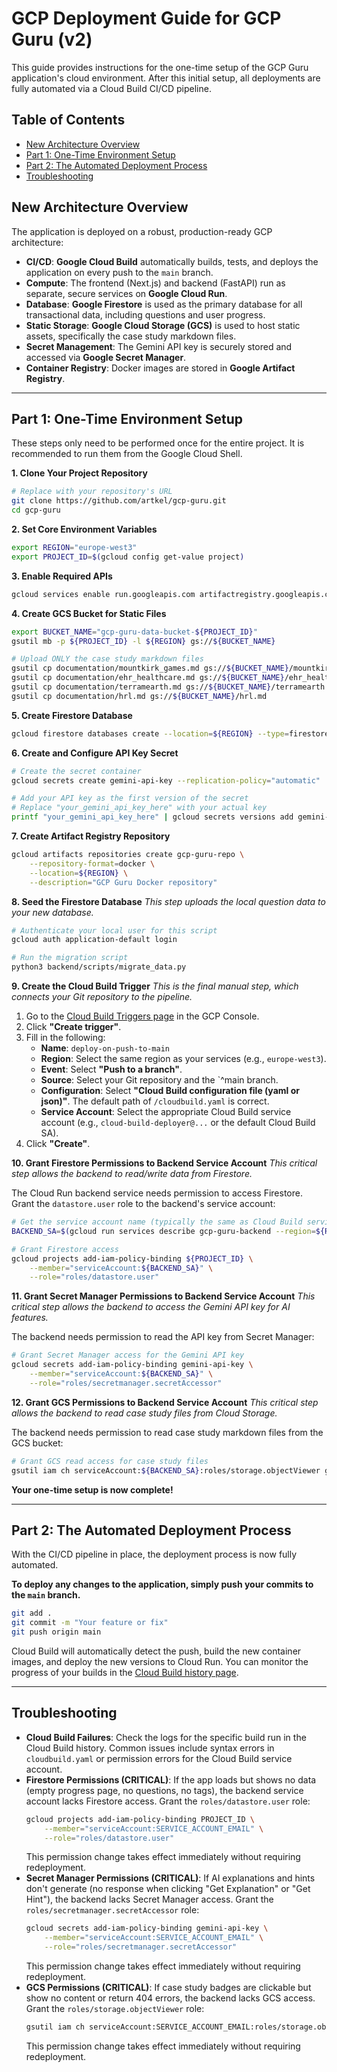 # GCP Deployment Guide for GCP Guru (v2)

This guide provides instructions for the one-time setup of the GCP Guru application's cloud environment. After this initial setup, all deployments are fully automated via a Cloud Build CI/CD pipeline.

## Table of Contents
- [New Architecture Overview](#new-architecture-overview)
- [Part 1: One-Time Environment Setup](#part-1-one-time-environment-setup)
- [Part 2: The Automated Deployment Process](#part-2-the-automated-deployment-process)
- [Troubleshooting](#troubleshooting)

## New Architecture Overview

The application is deployed on a robust, production-ready GCP architecture:

- **CI/CD**: **Google Cloud Build** automatically builds, tests, and deploys the application on every push to the `main` branch.
- **Compute**: The frontend (Next.js) and backend (FastAPI) run as separate, secure services on **Google Cloud Run**.
- **Database**: **Google Firestore** is used as the primary database for all transactional data, including questions and user progress.
- **Static Storage**: **Google Cloud Storage (GCS)** is used to host static assets, specifically the case study markdown files.
- **Secret Management**: The Gemini API key is securely stored and accessed via **Google Secret Manager**.
- **Container Registry**: Docker images are stored in **Google Artifact Registry**.

---

## Part 1: One-Time Environment Setup

These steps only need to be performed once for the entire project. It is recommended to run them from the Google Cloud Shell.

**1. Clone Your Project Repository**
```bash
# Replace with your repository's URL
git clone https://github.com/artkel/gcp-guru.git
cd gcp-guru
```

**2. Set Core Environment Variables**
```bash
export REGION="europe-west3"
export PROJECT_ID=$(gcloud config get-value project)
```

**3. Enable Required APIs**
```bash
gcloud services enable run.googleapis.com artifactregistry.googleapis.com firestore.googleapis.com secretmanager.googleapis.com cloudbuild.googleapis.com
```

**4. Create GCS Bucket for Static Files**
```bash
export BUCKET_NAME="gcp-guru-data-bucket-${PROJECT_ID}"
gsutil mb -p ${PROJECT_ID} -l ${REGION} gs://${BUCKET_NAME}

# Upload ONLY the case study markdown files
gsutil cp documentation/mountkirk_games.md gs://${BUCKET_NAME}/mountkirk_games.md
gsutil cp documentation/ehr_healthcare.md gs://${BUCKET_NAME}/ehr_healthcare.md
gsutil cp documentation/terramearth.md gs://${BUCKET_NAME}/terramearth.md
gsutil cp documentation/hrl.md gs://${BUCKET_NAME}/hrl.md
```

**5. Create Firestore Database**
```bash
gcloud firestore databases create --location=${REGION} --type=firestore-native
```

**6. Create and Configure API Key Secret**
```bash
# Create the secret container
gcloud secrets create gemini-api-key --replication-policy="automatic"

# Add your API key as the first version of the secret
# Replace "your_gemini_api_key_here" with your actual key
printf "your_gemini_api_key_here" | gcloud secrets versions add gemini-api-key --data-file=-
```

**7. Create Artifact Registry Repository**
```bash
gcloud artifacts repositories create gcp-guru-repo \
    --repository-format=docker \
    --location=${REGION} \
    --description="GCP Guru Docker repository"
```

**8. Seed the Firestore Database**
*This step uploads the local question data to your new database.*
```bash
# Authenticate your local user for this script
gcloud auth application-default login

# Run the migration script
python3 backend/scripts/migrate_data.py
```

**9. Create the Cloud Build Trigger**
*This is the final manual step, which connects your Git repository to the pipeline.*

1.  Go to the [Cloud Build Triggers page](https://console.cloud.google.com/cloud-build/triggers) in the GCP Console.
2.  Click **"Create trigger"**.
3.  Fill in the following:
    *   **Name**: `deploy-on-push-to-main`
    *   **Region**: Select the same region as your services (e.g., `europe-west3`).
    *   **Event**: Select **"Push to a branch"**.
    *   **Source**: Select your Git repository and the `^main branch.
    *   **Configuration**: Select **"Cloud Build configuration file (yaml or json)"**. The default path of `/cloudbuild.yaml` is correct.
    *   **Service Account**: Select the appropriate Cloud Build service account (e.g., `cloud-build-deployer@...` or the default Cloud Build SA).
4.  Click **"Create"**.

**10. Grant Firestore Permissions to Backend Service Account**
*This critical step allows the backend to read/write data from Firestore.*

The Cloud Run backend service needs permission to access Firestore. Grant the `datastore.user` role to the backend's service account:

```bash
# Get the service account name (typically the same as Cloud Build service account)
BACKEND_SA=$(gcloud run services describe gcp-guru-backend --region=${REGION} --format='value(spec.template.spec.serviceAccountName)')

# Grant Firestore access
gcloud projects add-iam-policy-binding ${PROJECT_ID} \
    --member="serviceAccount:${BACKEND_SA}" \
    --role="roles/datastore.user"
```

**11. Grant Secret Manager Permissions to Backend Service Account**
*This critical step allows the backend to access the Gemini API key for AI features.*

The backend needs permission to read the API key from Secret Manager:

```bash
# Grant Secret Manager access for the Gemini API key
gcloud secrets add-iam-policy-binding gemini-api-key \
    --member="serviceAccount:${BACKEND_SA}" \
    --role="roles/secretmanager.secretAccessor"
```

**12. Grant GCS Permissions to Backend Service Account**
*This critical step allows the backend to read case study files from Cloud Storage.*

The backend needs permission to read case study markdown files from the GCS bucket:

```bash
# Grant GCS read access for case study files
gsutil iam ch serviceAccount:${BACKEND_SA}:roles/storage.objectViewer gs://${BUCKET_NAME}
```

**Your one-time setup is now complete!**

---

## Part 2: The Automated Deployment Process

With the CI/CD pipeline in place, the deployment process is now fully automated.

**To deploy any changes to the application, simply push your commits to the `main` branch.**

```bash
git add .
git commit -m "Your feature or fix"
git push origin main
```

Cloud Build will automatically detect the push, build the new container images, and deploy the new versions to Cloud Run. You can monitor the progress of your builds in the [Cloud Build history page](https://console.cloud.google.com/cloud-build/builds).

---

## Troubleshooting

- **Cloud Build Failures**: Check the logs for the specific build run in the Cloud Build history. Common issues include syntax errors in `cloudbuild.yaml` or permission errors for the Cloud Build service account.
- **Firestore Permissions (CRITICAL)**: If the app loads but shows no data (empty progress page, no questions, no tags), the backend service account lacks Firestore access. Grant the `roles/datastore.user` role:
  ```bash
  gcloud projects add-iam-policy-binding PROJECT_ID \
      --member="serviceAccount:SERVICE_ACCOUNT_EMAIL" \
      --role="roles/datastore.user"
  ```
  This permission change takes effect immediately without requiring redeployment.
- **Secret Manager Permissions (CRITICAL)**: If AI explanations and hints don't generate (no response when clicking "Get Explanation" or "Get Hint"), the backend lacks Secret Manager access. Grant the `roles/secretmanager.secretAccessor` role:
  ```bash
  gcloud secrets add-iam-policy-binding gemini-api-key \
      --member="serviceAccount:SERVICE_ACCOUNT_EMAIL" \
      --role="roles/secretmanager.secretAccessor"
  ```
  This permission change takes effect immediately without requiring redeployment.
- **GCS Permissions (CRITICAL)**: If case study badges are clickable but show no content or return 404 errors, the backend lacks GCS access. Grant the `roles/storage.objectViewer` role:
  ```bash
  gsutil iam ch serviceAccount:SERVICE_ACCOUNT_EMAIL:roles/storage.objectViewer gs://BUCKET_NAME
  ```
  This permission change takes effect immediately without requiring redeployment.
